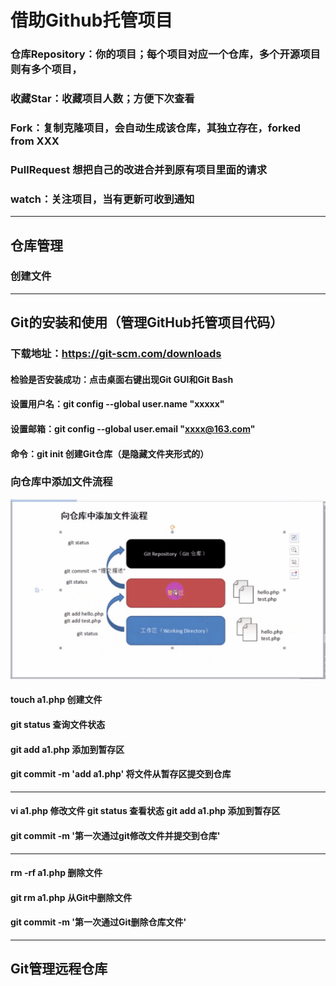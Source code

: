 # 借助Github托管项目
### 仓库Repository：你的项目；每个项目对应一个仓库，多个开源项目则有多个项目，
### 收藏Star：收藏项目人数；方便下次查看
### Fork：复制克隆项目，会自动生成该仓库，其独立存在，forked from XXX
### PullRequest 想把自己的改进合并到原有项目里面的请求
### watch：关注项目，当有更新可收到通知
----------------------------------------------------------------------------------
## 仓库管理
### 创建文件
----------------------------------------------------------------------------------
## Git的安装和使用（管理GitHub托管项目代码）
### 下载地址：https://git-scm.com/downloads
#### 检验是否安装成功：点击桌面右键出现Git GUI和Git Bash
#### 设置用户名：git config --global user.name "xxxxx"
#### 设置邮箱：git config --global user.email "xxxx@163.com"
#### 命令：git init 创建Git仓库（是隐藏文件夹形式的）
### 向仓库中添加文件流程
 ![Image text](https://github.com/youcoding98/youcoding98/blob/master/img-storage/%E4%BB%93%E5%BA%93%E6%B7%BB%E5%8A%A0%E6%96%87%E4%BB%B6.png)
 #### touch a1.php  创建文件
 #### git status  查询文件状态
 #### git add a1.php 添加到暂存区
 #### git commit -m 'add a1.php' 将文件从暂存区提交到仓库
 --------------------------------------------------------------------
 #### vi a1.php 修改文件    git status 查看状态  git add a1.php 添加到暂存区
 #### git commit -m '第一次通过git修改文件并提交到仓库'
-----------------------------------------------------------------------
 #### rm -rf a1.php 删除文件
 #### git rm a1.php 从Git中删除文件
 #### git commit -m '第一次通过Git删除仓库文件'
 ----------------------------------------------------------------------
 ## Git管理远程仓库

